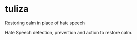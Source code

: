 # tuliza

Restoring calm in place of hate speech

Hate Speech detection, prevention and action to restore calm. 
